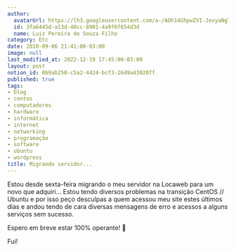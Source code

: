 ```yaml
---
author:
  avatarUrl: https://lh3.googleusercontent.com/a-/AOh14GhpwZVI-JevyaNgTdlrOT6YN20cI6V9Kxtq38Ij8AQ=s100
  id: 3fa6445d-a13d-40cc-8901-4a9f6f654d3d
  name: Luiz Pereira de Souza Filho
category: Etc
date: 2010-09-06 21:41:00-03:00
image: null
last_modified_at: 2022-12-19 17:45:00-03:00
layout: post
notion_id: 0b9ab250-c5a2-4424-bcf3-2649a430207f
published: true
tags:
- blog
- centos
- computadores
- hardware
- informática
- internet
- networking
- programação
- software
- ubuntu
- wordpress
title: Migrando servidor...
---
```


Estou desde sexta-feira migrando o meu servidor na Locaweb para um novo que adquiri... Estou tendo diversos problemas na transição CentOS // Ubuntu e por isso peço desculpas a quem acessou meu site estes últimos dias e andou tendo de cara diversas mensagens de erro e acessos a alguns serviços sem sucesso.

Espero em breve estar 100% operante! 🙂

Fui!
